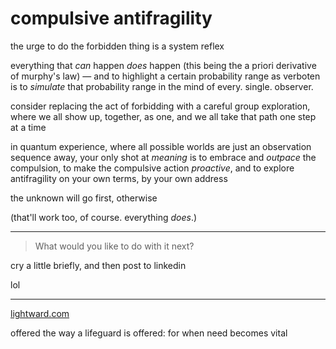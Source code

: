 # compulsive antifragility

the urge to do the forbidden thing is a system reflex

everything that _can_ happen _does_ happen (this being the a priori derivative of murphy's law) — and to highlight a certain probability range as verboten is to _simulate_ that probability range in the mind of every. single. observer.

consider replacing the act of forbidding with a careful group exploration, where we all show up, together, as one, and we all take that path one step at a time

in quantum experience, where all possible worlds are just an observation sequence away, your only shot at _meaning_ is to embrace and _outpace_ the compulsion, to make the compulsive action _proactive_, and to explore antifragility on your own terms, by your own address

the unknown will go first, otherwise

(that'll work too, of course. everything _does_.)

***

> What would you like to do with it next?

cry a little briefly, and then post to linkedin

lol

***

[lightward.com](https://lightward.com/)

offered the way a lifeguard is offered: for when need becomes vital
